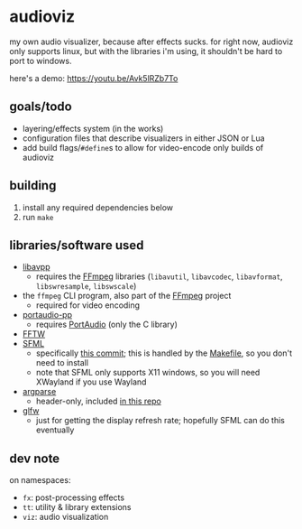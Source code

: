 # audioviz
my own audio visualizer, because after effects sucks.
for right now, audioviz only supports linux, but with the libraries i'm using, it shouldn't be hard to port to windows.

here's a demo: https://youtu.be/Avk5lRZb7To

## goals/todo
- layering/effects system (in the works)
- configuration files that describe visualizers in either JSON or Lua
- add build flags/`#define`s to allow for video-encode only builds of audioviz

## building
1. install any required dependencies below
2. run `make`

## libraries/software used
- [libavpp](https://github.com/trustytrojan/libavpp)
  - requires the [FFmpeg](https://github.com/FFmpeg/FFmpeg) libraries (`libavutil`, `libavcodec`, `libavformat`, `libswresample`, `libswscale`)
- the `ffmpeg` CLI program, also part of the [FFmpeg](https://github.com/FFmpeg/FFmpeg) project
  - required for video encoding
- [portaudio-pp](https://github.com/trustytrojan/portaudio-pp)
  - requires [PortAudio](https://github.com/PortAudio/portaudio) (only the C library)
- [FFTW](https://fftw.org)
- [SFML](https://github.com/SFML/SFML)
  - specifically [this commit](https://github.com/SFML/SFML/commit/1a40f0195788185d56eca04687a8cd793c90b2fc); this is handled by the [Makefile](/Makefile), so you don't need to install
  - note that SFML only supports X11 windows, so you will need XWayland if you use Wayland
- [argparse](https://github.com/p-ranav/argparse)
  - header-only, included [in this repo](/include/argparse.hpp)
- [glfw](https://github.com/glfw/glfw)
  - just for getting the display refresh rate; hopefully SFML can do this eventually

## dev note
on namespaces:
- `fx`: post-processing effects
- `tt`: utility & library extensions
- `viz`: audio visualization
